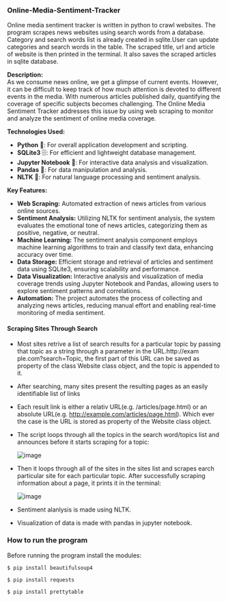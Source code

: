 
### Online-Media-Sentiment-Tracker
Online media sentiment tracker is written in python to crawl websites. The program scrapes news websites using search words from a database. Category and search words list is already created in sqlite.User can update categories and search words in the table. The scraped title, url and article of website is then printed in the terminal. It also saves the scraped articles in sqlite database.   


**Description:**  
As we consume news online, we get a glimpse of current events. However, it can be difficult to keep track of how much attention is devoted to different events in the media. With numerous articles published daily, quantifying the coverage of specific subjects becomes challenging. The Online Media Sentiment Tracker addresses this issue by using web scraping to monitor and analyze the sentiment of online media coverage.

**Technologies Used:**  
- **Python** 🐍: For overall application development and scripting.
- **SQLite3** 🗄️: For efficient and lightweight database management.
- **Jupyter Notebook** 📓: For interactive data analysis and visualization.
- **Pandas** 🐼: For data manipulation and analysis.
- **NLTK** 🧠: For natural language processing and sentiment analysis.

**Key Features:**  
- **Web Scraping:** Automated extraction of news articles from various online sources.
- **Sentiment Analysis:** Utilizing NLTK for sentiment analysis, the system evaluates the emotional tone of news articles, categorizing them as positive, negative, or neutral.
- **Machine Learning:** The sentiment analysis component employs machine learning algorithms to train and classify text data, enhancing accuracy over time.
- **Data Storage:** Efficient storage and retrieval of articles and sentiment data using SQLite3, ensuring scalability and performance.
- **Data Visualization:** Interactive analysis and visualization of media coverage trends using Jupyter Notebook and Pandas, allowing users to explore sentiment patterns and correlations.
- **Automation:** The project automates the process of collecting and analyzing news articles, reducing manual effort and enabling real-time monitoring of media sentiment.


#### Scraping Sites Through Search
* Most sites retrive a list of search results for a particular topic by passing 
that topic as a string through a parameter in the URL.http://exam
ple.com?search=Topic, the first part of this URL can be saved as property of the class Website class object, 
and the topic is appended to it. 
* After searching, many sites present the resulting pages as an easily identifiable
list of links
* Each result link is either a relativ URL(e.g. /articles/page.html) or an absolute
URL(e.g. http://example.com/articles/page.html). Which ever the case is the URL is stored 
as property of the Website class object.

* The script loops through all the topics in the search word/topics list and announces 
before it starts scraping for a topic: 

   ![image](https://user-images.githubusercontent.com/113350472/221377352-522d370b-38e4-4bdc-85df-c33d97d3dd2b.png)

* Then it loops through all of the sites in the sites list and scrapes earch particular
site for each particular topic. After successfully scraping information about a page,
it prints it in the terminal:

   ![image](https://user-images.githubusercontent.com/113350472/221377305-ee34bf9c-13b4-4197-a21b-c65d99e1f9df.png)



* Sentiment alanlysis is made using NLTK.
* Visualization of data is made with pandas in jupyter notebook.

### How to run the program
Before running the program install the modules: 
``` 
$ pip install beautifulsoup4
``` 
``` 
$ pip install requests
``` 
``` 
$ pip install prettytable
``` 

   





